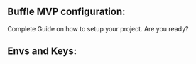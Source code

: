 ## Buffle MVP configuration:

Complete Guide on how to setup your project.
Are you ready?

## Envs and Keys:
